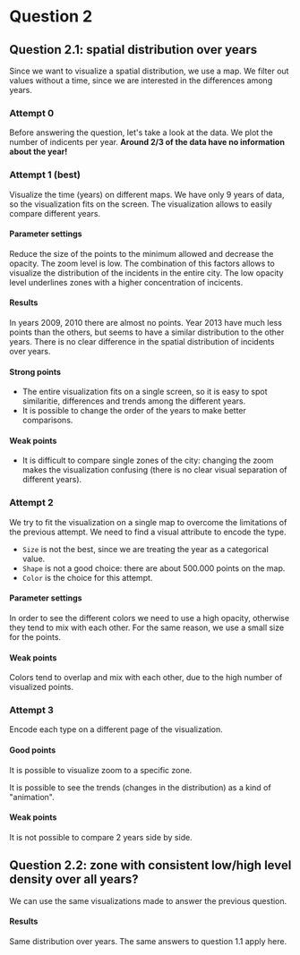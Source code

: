 # Question 2



## Question 2.1: spatial distribution over years

Since we want to visualize a spatial distribution, we use a map. We filter out values without a time, since we are interested in the differences among years.

### Attempt 0

Before answering the question, let's take a look at the data. We plot the number of indicents per year. **Around 2/3 of the data have no information about the year!**

### Attempt 1 (best)

Visualize the time (years) on different maps. We have only 9 years of data, so the visualization fits on the screen. The visualization allows to easily compare different years.

#### Parameter settings

Reduce the size of the points to the minimum allowed and decrease the opacity. The zoom level is low. The combination of this factors allows to visualize the distribution of the incidents in the entire city. The low opacity level underlines zones with a higher concentration of incicents.

#### Results

In years 2009, 2010 there are almost no points. Year 2013 have much less points than the others, but seems to have a similar distribution to the other years. There is no clear difference in the spatial distribution of incidents over years.

#### Strong points

* The entire visualization fits on a single screen, so it is easy to spot similaritie, differences and trends among the different years.
* It is possible to change the order of the years to make better comparisons.

#### Weak points

* It is difficult to compare single zones of the city: changing the zoom makes the visualization confusing (there is no clear visual separation of different years). 

### Attempt 2

We try to fit the visualization on a single map to overcome the limitations of the previous attempt. We need to find a visual attribute to encode the type.

* `Size` is not the best, since we are treating the year as a categorical value.
* `Shape` is not a good choice: there are about 500.000 points on the map.
* `Color` is the choice for this attempt.

#### Parameter settings

In order to see the different colors we need to use a high opacity, otherwise they tend to mix with each other. For the same reason, we use a small size for the points.

#### Weak points

Colors tend to overlap and mix with each other, due to the high number of visualized points.

### Attempt 3

Encode each type on a different page of the visualization.

#### Good points

It is possible to visualize zoom to a specific zone.

It is possible to see the trends (changes in the distribution) as a kind of "animation".

#### Weak points

It is not possible to compare 2 years side by side.



## Question 2.2: zone with consistent low/high level density over all years?

We can use the same visualizations made to answer the previous question.

#### Results

Same distribution over years. The same answers to question 1.1 apply here.